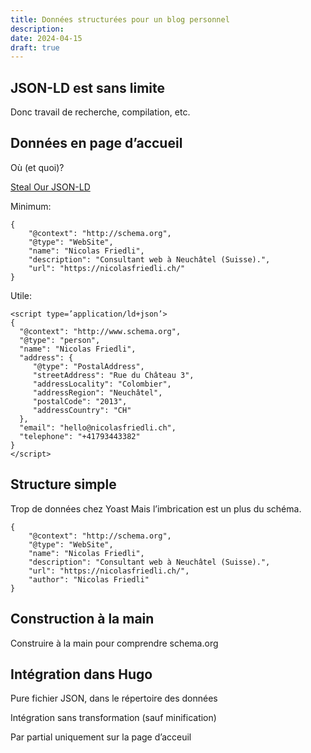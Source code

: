 ```yaml
---
title: Données structurées pour un blog personnel
description:
date: 2024-04-15
draft: true
---
```



## JSON-LD est sans limite

Donc travail de recherche, compilation, etc.

## Données en page d’accueil

Où (et quoi)?

[Steal Our JSON-LD](https://jsonld.com/)

Minimum:

```
{
    "@context": "http://schema.org",
    "@type": "WebSite",
    "name": "Nicolas Friedli",
    "description": "Consultant web à Neuchâtel (Suisse).",
    "url": "https://nicolasfriedli.ch/"
}
```

Utile:

```
<script type=’application/ld+json’>
{
  "@context": "http://www.schema.org",
  "@type": "person",
  "name": "Nicolas Friedli",
  "address": {
     "@type": "PostalAddress",
     "streetAddress": "Rue du Château 3",
     "addressLocality": "Colombier",
     "addressRegion": "Neuchâtel",
     "postalCode": "2013",
     "addressCountry": "CH"
  },
  "email": "hello@nicolasfriedli.ch",
  "telephone": "+41793443382"
}
</script>
```

## Structure simple

Trop de données chez Yoast Mais l’imbrication est un plus du schéma.

```
{
    "@context": "http://schema.org",
    "@type": "WebSite",
    "name": "Nicolas Friedli",
    "description": "Consultant web à Neuchâtel (Suisse).",
    "url": "https://nicolasfriedli.ch/",
    "author": "Nicolas Friedli"
}
```

## Construction à la main

Construire à la main pour comprendre schema.org

## Intégration dans Hugo

Pure fichier JSON, dans le répertoire des données

Intégration sans transformation (sauf minification)

Par partial uniquement sur la page d’acceuil
